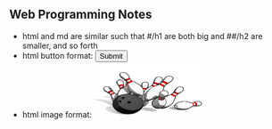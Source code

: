 ## Web Programming Notes

- html and md are similar such that #/h1 are both big and ##/h2 are smaller, and so forth
- html button format: <button type="submit">Submit</button>
- html image format: <img src="bowling.jpg" alt="bowling cartoon" width="200" height="100" />

